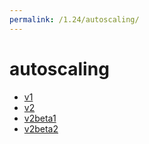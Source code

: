 ```yaml
---
permalink: /1.24/autoscaling/
---
```


# autoscaling



* [v1](v1/index.md)
* [v2](v2/index.md)
* [v2beta1](v2beta1/index.md)
* [v2beta2](v2beta2/index.md)